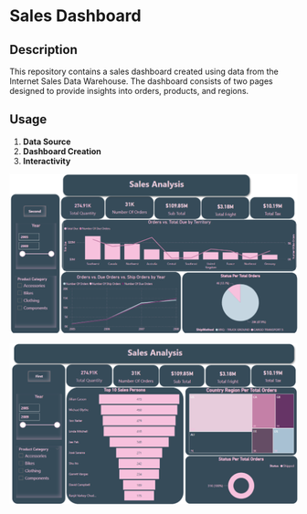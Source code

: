 # Sales Dashboard

## Description
This repository contains a sales dashboard created using data from the Internet Sales Data Warehouse. The dashboard consists of two pages designed to provide insights into orders, products, and regions.

## Usage
1. **Data Source**
2. **Dashboard Creation**
3. **Interactivity**



![logo](https://github.com/sohilamohey/PowerBI_Tasks/blob/main/3.%20Sales%20Dashboard/Main%20Dashboard.png)

![logo](https://github.com/sohilamohey/PowerBI_Tasks/blob/main/3.%20Sales%20Dashboard/Page%202.png)
